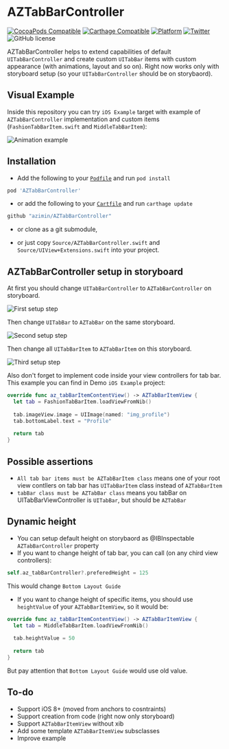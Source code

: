 # AZTabBarController
[![CocoaPods Compatible](https://img.shields.io/cocoapods/v/AZTabBarController.svg)](https://img.shields.io/cocoapods/v/AZTabBarController.svg)
[![Carthage Compatible](https://img.shields.io/badge/Carthage-compatible-4BC51D.svg?style=flat)](https://github.com/Carthage/Carthage)
[![Platform](https://img.shields.io/cocoapods/p/AZTabBarController.svg?style=flat)](http://cocoadocs.org/docsets/AZTabBarController)
[![Twitter](https://img.shields.io/badge/twitter-@ziminalex-blue.svg?style=flat)](http://twitter.com/ziminalex)
![GitHub license](https://img.shields.io/badge/license-MIT-blue.svg?style=flat)

AZTabBarController helps to extend capabilities of default `UITabBarController` and create custom `UITabBar` items with custom appearance (with animations, layout and so on). Right now works only with storyboard setup (so your `UITabBarController` should be on storybaord).

## Visual Example

Inside this repository you can try `iOS Example` target with example of `AZTabBarController` implementation and custom items (`FashionTabBarItem.swift` and `MiddleTabBarItem`):

![Animation example](imgs/animation_example.gif)

## Installation

- Add the following to your [`Podfile`](http://cocoapods.org/) and run `pod install`
```ruby
pod 'AZTabBarController'
```
- or add the following to your [`Cartfile`](https://github.com/Carthage/Carthage) and run `carthage update`
```ruby
github "azimin/AZTabBarController"
```
- or clone as a git submodule,

- or just copy `Source/AZTabBarController.swift` and `Source/UIView+Extensions.swift` into your project.

## AZTabBarController setup in storyboard

At first you should change `UITabBarController` to `AZTabBarController` on storyboard.

![First setup step](imgs/setup_1.png)

Then change `UITabBar` to `AZTabBar` on the same storyboard.

![Second setup step](imgs/setup_2.png)

Then change all `UITabBarItem` to `AZTabBarItem` on this storyboard.

![Third setup step](imgs/setup_3.png)

Also don't forget to implement code inside your view controllers for tab bar. This example you can find in Demo `iOS Example` project:

```swift
override func az_tabBarItemContentView() -> AZTabBarItemView {
  let tab = FashionTabBarItem.loadViewFromNib()
    
  tab.imageView.image = UIImage(named: "img_profile")
  tab.bottomLabel.text = "Profile"
    
  return tab
}
```

## Possible assertions

- `All tab bar items must be AZTabBarItem class` means one of your root view contllers on tab bar has `UITabBarItem` class instead of `AZTabBarItem`
- `tabBar class must be AZTabBar class` means you tabBar on UITabBarViewController is `UITabBar`, but should be `AZTabBar`

## Dynamic height

- You can setup default height on storybaord as @IBInspectable `AZTabBarController` property
- If you want to change height of tab bar, you can call (on any chird view controllers):
```swift
self.az_tabBarController?.preferedHeight = 125
```
This would change `Bottom Layout Guide`
- If you want to change height of specific items, you should use `heightValue` of your `AZTabBarItemView`, so it would be:
```swift
override func az_tabBarItemContentView() -> AZTabBarItemView {
  let tab = MiddleTabBarItem.loadViewFromNib()
    
  tab.heightValue = 50
    
  return tab
}
```
But pay attention that `Bottom Layout Guide` would use old value.

## To-do

- Support iOS 8+ (moved from anchors to cosntraints)
- Support creation from code (right now only storyboard)
- Support `AZTabBarItemView` without xib
- Add some template `AZTabBarItemView` subsclasses
- Improve example
